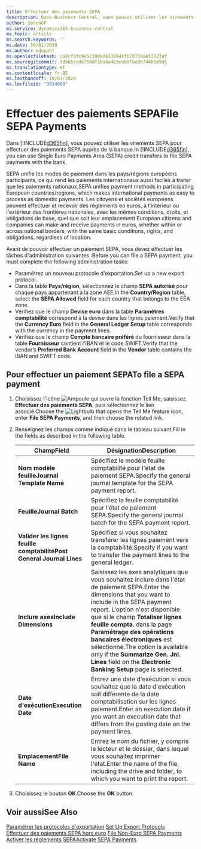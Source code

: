 ```yaml
---
title: Effectuer des paiements SEPA
description: Dans Business Central, vous pouvez utiliser les virements SEPA pour effectuer des paiements SEPA auprès de la banque.
author: SorenGP
ms.service: dynamics365-business-central
ms.topic: article
ms.search.keywords: ''
ms.date: 10/01/2020
ms.author: edupont
ms.openlocfilehash: ca9cf5fc9e5c190ad6538942fb28759ae53723af
ms.sourcegitcommit: ddbb5cede750df1baba4b3eab8fbed6744b5b9d6
ms.translationtype: HT
ms.contentlocale: fr-BE
ms.lasthandoff: 10/01/2020
ms.locfileid: "3914000"
---
```

# <a name="file-sepa-payments"></a><span data-ttu-id="30bd6-103">Effectuer des paiements SEPA</span><span class="sxs-lookup"><span data-stu-id="30bd6-103">File SEPA Payments</span></span>
<span data-ttu-id="30bd6-104">Dans [!INCLUDE[d365fin](../../includes/d365fin_md.md)], vous pouvez utiliser les virements SEPA pour effectuer des paiements SEPA auprès de la banque.</span><span class="sxs-lookup"><span data-stu-id="30bd6-104">In [!INCLUDE[d365fin](../../includes/d365fin_md.md)], you can use Single Euro Payments Area (SEPA) credit transfers to file SEPA payments with the bank.</span></span>  

<span data-ttu-id="30bd6-105">SEPA unifie les modes de paiement dans les pays/régions européens participants, ce qui rend les paiements internationaux aussi faciles à traiter que les paiements nationaux.</span><span class="sxs-lookup"><span data-stu-id="30bd6-105">SEPA unifies payment methods in participating European countries/regions, which makes international payments as easy to process as domestic payments.</span></span> <span data-ttu-id="30bd6-106">Les citoyens et sociétés européens peuvent effectuer et recevoir des règlements en euros, à l'intérieur ou l'extérieur des frontières nationales, avec les mêmes conditions, droits, et obligations de base, quel que soit leur emplacement.</span><span class="sxs-lookup"><span data-stu-id="30bd6-106">European citizens and companies can make and receive payments in euros, whether within or across national borders, with the same basic conditions, rights, and obligations, regardless of location.</span></span>  

<span data-ttu-id="30bd6-107">Avant de pouvoir effectuer un paiement SEPA, vous devez effectuer les tâches d'administration suivantes :</span><span class="sxs-lookup"><span data-stu-id="30bd6-107">Before you can file a SEPA payment, you must complete the following administration tasks:</span></span>  

- <span data-ttu-id="30bd6-108">Paramétrez un nouveau protocole d'exportation.</span><span class="sxs-lookup"><span data-stu-id="30bd6-108">Set up a new export protocol.</span></span>
- <span data-ttu-id="30bd6-109">Dans la table **Pays/région**, sélectionnez le champ **SEPA autorisé** pour chaque pays appartenant à la zone AEE.</span><span class="sxs-lookup"><span data-stu-id="30bd6-109">In the **Country/Region** table, select the **SEPA Allowed** field for each country that belongs to the EEA zone.</span></span>  
- <span data-ttu-id="30bd6-110">Vérifiez que le champ **Devise euro** dans la table **Paramètres comptabilité** correspond à la devise dans les lignes paiement.</span><span class="sxs-lookup"><span data-stu-id="30bd6-110">Verify that the **Currency Euro** field in the **General Ledger Setup** table corresponds with the currency in the payment lines.</span></span>  
- <span data-ttu-id="30bd6-111">Vérifiez que le champ **Compte bancaire préféré** du fournisseur dans la table **Fournisseur** contient l'IBAN et le code SWIFT.</span><span class="sxs-lookup"><span data-stu-id="30bd6-111">Verify that the vendor’s **Preferred Bank Account** field in the **Vendor** table contains the IBAN and SWIFT code.</span></span>  

## <a name="to-file-a-sepa-payment"></a><span data-ttu-id="30bd6-112">Pour effectuer un paiement SEPA</span><span class="sxs-lookup"><span data-stu-id="30bd6-112">To file a SEPA payment</span></span>  

1.  <span data-ttu-id="30bd6-113">Choisissez l'icône ![Ampoule qui ouvre la fonction Tell Me](../../media/ui-search/search_small.png "Dites-moi ce que vous voulez faire"), saisissez **Effectuer des paiements SEPA**, puis sélectionnez le lien associé.</span><span class="sxs-lookup"><span data-stu-id="30bd6-113">Choose the ![Lightbulb that opens the Tell Me feature](../../media/ui-search/search_small.png "Tell me what you want to do") icon, enter **File SEPA Payments**, and then choose the related link.</span></span>  
2.  <span data-ttu-id="30bd6-114">Renseignez les champs comme indiqué dans le tableau suivant.</span><span class="sxs-lookup"><span data-stu-id="30bd6-114">Fill in the fields as described in the following table.</span></span>  

    |<span data-ttu-id="30bd6-115">Champ</span><span class="sxs-lookup"><span data-stu-id="30bd6-115">Field</span></span>|<span data-ttu-id="30bd6-116">Désignation</span><span class="sxs-lookup"><span data-stu-id="30bd6-116">Description</span></span>|  
    |---------------------------------|---------------------------------------|  
    |<span data-ttu-id="30bd6-117">**Nom modèle feuille**</span><span class="sxs-lookup"><span data-stu-id="30bd6-117">**Journal Template Name**</span></span>|<span data-ttu-id="30bd6-118">Spécifiez le modèle feuille comptabilité pour l'état de paiement SEPA.</span><span class="sxs-lookup"><span data-stu-id="30bd6-118">Specify the general journal template for the SEPA payment report.</span></span>|  
    |<span data-ttu-id="30bd6-119">**Feuille**</span><span class="sxs-lookup"><span data-stu-id="30bd6-119">**Journal Batch**</span></span>|<span data-ttu-id="30bd6-120">Spécifiez la feuille comptabilité pour l'état de paiement SEPA.</span><span class="sxs-lookup"><span data-stu-id="30bd6-120">Specify the general journal batch for the SEPA payment report.</span></span>|  
    |<span data-ttu-id="30bd6-121">**Valider les lignes feuille comptabilité**</span><span class="sxs-lookup"><span data-stu-id="30bd6-121">**Post General Journal Lines**</span></span>|<span data-ttu-id="30bd6-122">Spécifiez si vous souhaitez transférer les lignes paiement vers la comptabilité.</span><span class="sxs-lookup"><span data-stu-id="30bd6-122">Specify if you want to transfer the payment lines to the general ledger.</span></span>|  
    |<span data-ttu-id="30bd6-123">**Inclure axes**</span><span class="sxs-lookup"><span data-stu-id="30bd6-123">**Include Dimensions**</span></span>|<span data-ttu-id="30bd6-124">Saisissez les axes analytiques que vous souhaitez inclure dans l'état de paiement SEPA.</span><span class="sxs-lookup"><span data-stu-id="30bd6-124">Enter the dimensions that you want to include in the SEPA payment report.</span></span> <span data-ttu-id="30bd6-125">L'option n'est disponible que si le champ **Totaliser lignes feuille compta.** dans la page **Paramétrage des opérations bancaires électroniques** est sélectionné.</span><span class="sxs-lookup"><span data-stu-id="30bd6-125">The option is available only if the **Summarize Gen. Jnl. Lines** field on the **Electronic Banking Setup** page is selected.</span></span>|  
    |<span data-ttu-id="30bd6-126">**Date d'exécution**</span><span class="sxs-lookup"><span data-stu-id="30bd6-126">**Execution Date**</span></span>|<span data-ttu-id="30bd6-127">Entrez une date d'exécution si vous souhaitez que la date d'exécution soit différente de la date comptabilisation sur les lignes paiement.</span><span class="sxs-lookup"><span data-stu-id="30bd6-127">Enter an execution date if you want an execution date that differs from the posting date on the payment lines.</span></span>|  
    |<span data-ttu-id="30bd6-128">**Emplacement**</span><span class="sxs-lookup"><span data-stu-id="30bd6-128">**File Name**</span></span>|<span data-ttu-id="30bd6-129">Entrez le nom du fichier, y compris le lecteur et le dossier, dans lequel vous souhaitez imprimer l'état.</span><span class="sxs-lookup"><span data-stu-id="30bd6-129">Enter the name of the file, including the drive and folder, to which you want to print the report.</span></span>|  

3.  <span data-ttu-id="30bd6-130">Choisissez le bouton **OK**.</span><span class="sxs-lookup"><span data-stu-id="30bd6-130">Choose the **OK** button.</span></span>  

## <a name="see-also"></a><span data-ttu-id="30bd6-131">Voir aussi</span><span class="sxs-lookup"><span data-stu-id="30bd6-131">See Also</span></span>  
 <span data-ttu-id="30bd6-132">[Paramétrer les protocoles d'exportation](how-to-set-up-export-protocols.md) </span><span class="sxs-lookup"><span data-stu-id="30bd6-132">[Set Up Export Protocols](how-to-set-up-export-protocols.md) </span></span>  
 <span data-ttu-id="30bd6-133">[Effectuer des paiements SEPA hors euro](how-to-file-non-euro-sepa-payments.md) </span><span class="sxs-lookup"><span data-stu-id="30bd6-133">[File Non-Euro SEPA Payments](how-to-file-non-euro-sepa-payments.md) </span></span>  
 [<span data-ttu-id="30bd6-134">Activer les règlements SEPA</span><span class="sxs-lookup"><span data-stu-id="30bd6-134">Activate SEPA Payments</span></span>](how-to-activate-sepa-payments.md)
